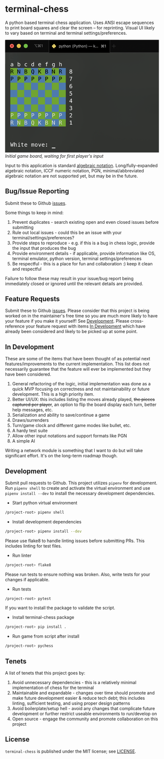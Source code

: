 # terminal-chess
A python based terminal chess application. Uses ANSI escape sequences to print board squares and clear the screen – for reprinting. Visual UI likely to vary based on terminal and terminal settings/preferences.

![A screenshot of the starting game board](https://github.com/elveskevtar/terminal-chess/blob/mainline/game.png "Starting Game Board")
*Initial game board, waiting for first player's input*

Input to this application is standard [algebraic notation](https://en.wikipedia.org/wiki/Algebraic_notation_(chess)). Long/fully-expanded algebraic notation, ICCF numeric notation, PGN, minimal/abbreviated algebraic notation are not supported yet, but may be in the future.

## Bug/Issue Reporting
Submit these to Github [issues](https://github.com/elveskevtar/terminal-chess).

Some things to keep in mind:
1. Prevent duplicates - search existing open and even closed issues before submitting
2. Rule out local issues - could this be an issue with your terminal/settings/preferences?
3. Provide steps to reproduce - e.g. if this is a bug in chess logic, provide the input that produces the bug
4. Provide environment details - if applicable, provide information like OS, terminal emulator, python version, terminal settings/preferences
5. Be respectful - this is a place for fun and collaboration :) keep it clean and respectful

Failure to follow these may result in your issue/bug report being immediately closed or ignored until the relevant details are provided.

## Feature Requests
Submit these to Github [issues](https://github.com/elveskevtar/terminal-chess). Please consider that this project is being worked on in the maintainer's free time so you are much more likely to have your feature if you make it yourself! See [Development](#development). Please cross-reference your feature request with items [In Development](#in-development) which have already been considered and likely to be picked up at some point.

## In Development
These are some of the items that have been thought of as potential next features/improvements to the current implementation. This list does not necessarily guarantee that the feature will ever be implemented but they have been considered.

1. General refactoring of the logic, initial implementation was done as a quick MVP focusing on correctness and not maintainability or future development. This is a high priority item.
2. Better UI/UX: this includes listing the moves already played, ~~the pieces captured per player~~, an option to flip the board display each turn, better help messages, etc.
3. Serialization and ability to save/continue a game
4. Draws/surrenders
5. Turn/game clock and different game modes like bullet, etc.
6. A hardy test suite
7. Allow other input notations and support formats like PGN
8. A simple AI

Writing a network module is something that I want to do but will take significant effort. It's on the long-term roadmap though.

## Development
Submit pull requests to Github. This project utilizes `pipenv` for development. Run `pipenv shell` to create and activate the virtual environment and use `pipenv install --dev` to install the necessary development dependencies.

* Start python virtual environment
```bash
/project-root> pipenv shell
```

* Install development dependencies
```bash
/project-root> pipenv install --dev
```

Please use flake8 to handle linting issues before submitting PRs. This includes linting for test files.

* Run linter
```bash
/project-root> flake8
```

Please run tests to ensure nothing was broken. Also, write tests for your changes if applicable.

* Run tests
```bash
/project-root> pytest
```

If you want to install the package to validate the script.

* Install terminal-chess package
```bash
/project-root> pip install .
```

* Run game from script after install
```bash
/project-root> pychess
``` 

## Tenets
A list of tenets that this project goes by:
1. Avoid unnecessary dependencies - this is a relatively minimal implementation of chess for the terminal
2. Maintainable and expandable - changes over time should promote and make future development easier & reduce tech debt; this includes linting, sufficient testing, and using proper design patterns
3. Avoid boilerplate/setup hell - avoid any changes that complicate future development or further restrict useable environments to run/develop on
4. Open source - engage the community and promote collaboration on this project

## License
`terminal-chess` is published under the MIT license; see [LICENSE](LICENSE).
